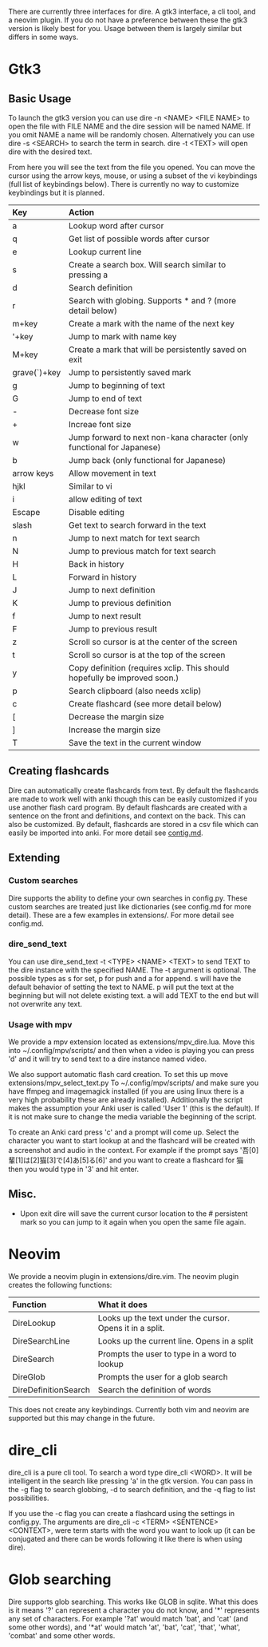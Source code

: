 There are currently three interfaces for dire. A gtk3 interface, a cli tool, and a neovim
plugin. If you do not have a preference
between these the gtk3 version is likely best for you.
Usage between them is largely similar but differs in some ways.


# Gtk3

## Basic Usage
To launch the gtk3 version you can use dire -n \<NAME\> \<FILE NAME\> to open
the file with FILE NAME and the dire session will be named NAME. If you omit
NAME a name will be randomly chosen. Alternatively you can use dire -s \<SEARCH\> to search the term in search. dire -t \<TEXT\> will open dire with the desired text.

From here you will see the text from the file you opened. You can move the
cursor using the arrow keys, mouse, or using a subset of the vi keybindings
(full list of keybindings below). There is currently no way to customize
keybindings but it is planned.

|Key|Action|
|:--- |:---|
|a|Lookup word after cursor|
|q|Get list of possible words after cursor|
|e|Lookup current line|
|s|Create a search box. Will search similar to pressing a|
|d|Search definition|
|r|Search with globing. Supports * and ? (more detail below)|
|m+key|Create a mark with the name of the next key|
|'+key|Jump to mark with name key|
|M+key|Create a mark that will be persistently saved on exit|
|grave(\`)+key|Jump to persistently saved mark|
|g|Jump to beginning of text|
|G|Jump to end of text|
|-|Decrease font size|
|+|Increae font size|
|w|Jump forward to next non-kana character (only functional for Japanese)|
|b|Jump back (only functional for Japanese)|
|arrow keys|Allow movement in text|
|hjkl|Similar to vi|
|i|allow editing of text|
|Escape|Disable editing|
|slash|Get text to search forward in the text|
|n|Jump to next match for text search|
|N|Jump to previous match for text search|
|H|Back in history|
|L|Forward in history|
|J|Jump to next definition|
|K|Jump to previous definition|
|f|Jump to next result|
|F|Jump to previous result|
|z|Scroll so cursor is at the center of the screen|
|t|Scroll so cursor is at the top of the screen|
|y|Copy definition (requires xclip. This should hopefully be improved soon.)|
|p|Search clipboard (also needs xclip)|
|c|Create flashcard (see more detail below)|
|[|Decrease the margin size|
|]|Increase the margin size|
|T|Save the text in the current window|


## Creating flashcards

Dire can automatically create flashcards from text. By default the flashcards
are made to work well with anki though this can be easily customized if you use
another flash card program. By default flashcards are created with a sentence on
the front and definitions, and context on the back. This can also be customized.
By default, flashcards are stored in a csv file which can easily be imported
into anki. For more detail see [contig.md](config.md).

## Extending

### Custom searches

Dire supports the ability to define your own searches in config.py. These custom
searches are treated just like dictionaries (see config.md for more detail).
These are a few examples in extensions/. For more detail see config.md.

### dire\_send\_text

You can use dire\_send\_text -t \<TYPE\> \<NAME\> \<TEXT\> to send TEXT to the dire
instance with the specified NAME. The -t argument is optional. The possible
types as s for set, p for push and a for append. s will have the default
behavior of setting the text to NAME. p will put the text at the beginning but
will not delete existing text. a will add TEXT to the end but will not overwrite
any text.


### Usage with mpv

We provide a mpv extension located as extensions/mpv\_dire.lua. Move this into
~/.config/mpv/scripts/ and then when a video is playing you can press 'd' and it
will try to send text to a dire instance named video.


We also support automatic flash card creation. To set this up
move extensions/mpv\_select\_text.py To ~/.config/mpv/scripts/ and make sure you
have ffmpeg and imagemagick installed (if you are using linux there is a very
high probability these are already installed). Additionally the script makes the
assumption your Anki user is called 'User 1' (this is the default). If it is not
make sure to change the media variable the beginning of the script.

To create an Anki card press 'c' and a prompt will come up. Select the character
you want to start lookup at and the flashcard will be created with a screenshot
and audio in the context. For example if the prompt says '吾[0]輩[1]は[2]猫[3]で[4]あ[5]る[6]' and you want to create a flashcard for 猫 then you would type in '3' and hit enter.


## Misc.

* Upon exit dire will save the current cursor location to the \# persistent mark
	so you can jump to it again when you open the same file again.


# Neovim

We provide a neovim plugin in extensions/dire.vim. The neovim plugin creates the
following functions:

|Function|What it does|
|:--- |:---|
|DireLookup|Looks up the text under the cursor. Opens it in a split.|
|DireSearchLine|Looks up the current line. Opens in a split|
|DireSearch|Prompts the user to type in a word to lookup|
|DireGlob|Prompts the user for a glob search|
|DireDefinitionSearch|Search the definition of words|

This does not create any keybindings. Currently both vim and neovim are
supported but this may change in the future.


# dire\_cli

dire\_cli is a pure cli tool. To search a word type dire\_cli \<WORD\>. It will
be intelligent in the search like pressing 'a' in the gtk version. You can pass
in the -g flag to search globbing, -d to search definition, and the -q flag to list possibilities.

If you use the -c flag you can create a flashcard using the settings in
config.py. The arguments are dire\_cli -c \<TERM\> \<SENTENCE\> \<CONTEXT\>,
were term starts with the word you want to look up (it can be conjugated and
there can be words following it like there is when using dire).


# Glob searching
Dire supports glob searching. This works like GLOB in sqlite. What this does is
it means '?' can represent a character you do not know, and '\*' represents
any set of characters. For example '?at' would match 'bat', and 'cat' (and some
other words), and '\*at' would match 'at', 'bat', 'cat', 'that', 'what',
'combat' and some other words.
